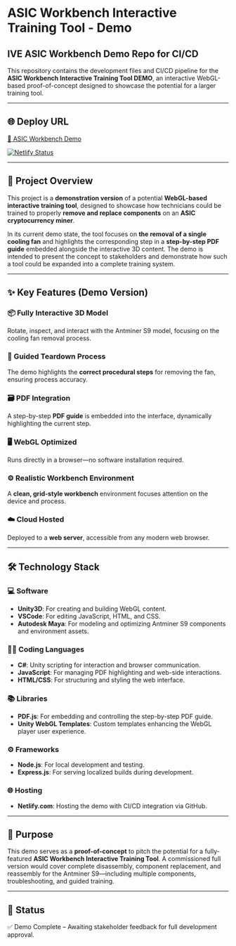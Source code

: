 # ASIC Workbench Interactive Training Tool - Demo

## IVE ASIC Workbench Demo Repo for CI/CD

This repository contains the development files and CI/CD pipeline for the **ASIC Workbench Interactive Training Tool DEMO**, an interactive WebGL-based proof-of-concept designed to showcase the potential for a larger training tool.

---

## 🌐 Deploy URL

[🔗 ASIC Workbench Demo](https://antminer-workbench-demo.netlify.app/)

[![Netlify Status](https://api.netlify.com/api/v1/badges/6937de4f-7df0-4e27-a79d-cb85481a7646/deploy-status)](https://app.netlify.com/sites/antminer-workbench-demo/deploys)

---

## 📖 Project Overview

This project is a **demonstration version** of a potential **WebGL-based interactive training tool**, designed to showcase how technicians could be trained to properly **remove and replace components** on an **ASIC cryptocurrency miner**.

In its current demo state, the tool focuses on **the removal of a single cooling fan** and highlights the corresponding step in a **step-by-step PDF guide** embedded alongside the interactive 3D content. The demo is intended to present the concept to stakeholders and demonstrate how such a tool could be expanded into a complete training system.

---

## ✨ Key Features (Demo Version)

### 📦 Fully Interactive 3D Model
Rotate, inspect, and interact with the Antminer S9 model, focusing on the cooling fan removal process.

### 🔧 Guided Teardown Process
The demo highlights the **correct procedural steps** for removing the fan, ensuring process accuracy.

### 🗃️ PDF Integration
A step-by-step **PDF guide** is embedded into the interface, dynamically highlighting the current step.

### 🖥️ WebGL Optimized
Runs directly in a browser—no software installation required.

### ⚙️ Realistic Workbench Environment
A **clean, grid-style workbench** environment focuses attention on the device and process.

### ☁️ Cloud Hosted
Deployed to a **web server**, accessible from any modern web browser.

---

## 🛠️ Technology Stack

### 💻 Software
- **Unity3D**: For creating and building WebGL content.
- **VSCode**: For editing JavaScript, HTML, and CSS.
- **Autodesk Maya**: For modeling and optimizing Antminer S9 components and environment assets.

### 🧑‍💻 Coding Languages
- **C#**: Unity scripting for interaction and browser communication.
- **JavaScript**: For managing PDF highlighting and web-side interactions.
- **HTML/CSS**: For structuring and styling the web interface.

### 📚 Libraries
- **PDF.js**: For embedding and controlling the step-by-step PDF guide.
- **Unity WebGL Templates**: Custom templates enhancing the WebGL player user experience.

### ⚙️ Frameworks
- **Node.js**: For local development and testing.
- **Express.js**: For serving localized builds during development.

### 🌐 Hosting
- **Netlify.com**: Hosting the demo with CI/CD integration via GitHub.

---

## 🎯 Purpose

This demo serves as a **proof-of-concept** to pitch the potential for a fully-featured **ASIC Workbench Interactive Training Tool**. A commissioned full version would cover complete disassembly, component replacement, and reassembly for the Antminer S9—including multiple components, troubleshooting, and guided training.

---

## 🚦 Status

✅ Demo Complete – Awaiting stakeholder feedback for full development approval.
